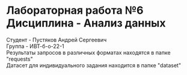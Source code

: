# Лабораторная работа №6 Дисциплина - Анализ данных
Студент - Пустяков Андрей Сергеевич
<br>
Группа - ИВТ-б-о-22-1
<br>
Результаты запросов в различных форматах находятся в папке "requests"
<br>
Датасет для индивидуального задания находится в папке "dataset"
<br>